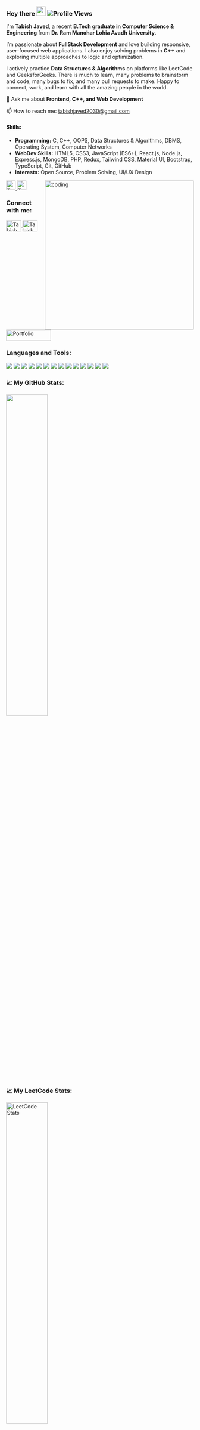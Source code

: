 ### Hey there <img src="https://media.giphy.com/media/hvRJCLFzcasrR4ia7z/giphy.gif" width="25px"/> <img src="https://komarev.com/ghpvc/?username=tabish-27&style=for-the-badge&color=blue" alt="Profile Views" />

<p>I'm <b>Tabish Javed</b>, a recent <b>B.Tech graduate in Computer Science & Engineering</b> from <b>Dr. Ram Manohar Lohia Avadh University</b>.</p>

<p>I’m passionate about <b>FullStack Development</b> and love building responsive, user-focused web applications.  
I also enjoy solving problems in <b>C++</b> and exploring multiple approaches to logic and optimization.</p>

<p>I actively practice <b>Data Structures & Algorithms</b> on platforms like LeetCode and GeeksforGeeks.  
There is much to learn, many problems to brainstorm and code, many bugs to fix, and many pull requests to make.  
Happy to connect, work, and learn with all the amazing people in the world.</p>

<p>💬 Ask me about <b>Frontend, C++, and Web Development</b></p>
<p>📫 How to reach me: <a href="mailto:tabishjaved2030@gmail.com">tabishjaved2030@gmail.com</a></p>

<h4>Skills:</h4>
<ul>
  <li><b>Programming:</b> C, C++, OOPS, Data Structures & Algorithms, DBMS, Operating System, Computer Networks</li>
  <li><b>WebDev Skills:</b> HTML5, CSS3, JavaScript (ES6+), React.js, Node.js, Express.js, MongoDB, PHP, Redux, Tailwind CSS, Material UI, Bootstrap, TypeScript, Git, GitHub</li>
  <li><b>Interests:</b> Open Source, Problem Solving, UI/UX Design</li>
</ul>

<img align="right" alt="coding" width="400" src="https://miro.medium.com/max/1360/0*7Q3yvSIv_t0ioJ-Z.gif" />

<div>
  <a href="https://leetcode.com/u/Tabish_javed/" target="_blank">
    <img height="25" alt="Tabish LeetCode" src="https://img.shields.io/badge/LeetCode-000000?style=for-the-badge&logo=LeetCode&logoColor=#d16c06" />
  </a>
  <a href="https://www.geeksforgeeks.org/user/tabish_javed/" target="_blank">
    <img height="25" src="https://img.shields.io/badge/GeeksforGeeks-008000?style=for-the-badge&logo=GeeksforGeeks&logoColor=white" alt="Tabish GeeksForGeeks" />
  </a>
</div>

<h3 align="left">Connect with me:</h3>
<p align="left">
  <a href="https://www.linkedin.com/in/tabish-javed/" target="_blank">
    <img align="center" src="https://raw.githubusercontent.com/rahuldkjain/github-profile-readme-generator/master/src/images/icons/Social/linked-in-alt.svg" alt="Tabish Javed" height="30" width="40" />
  </a>
  <a href="https://x.com/TabishJaved27" target="_blank">
    <img align="center" src="https://raw.githubusercontent.com/rahuldkjain/github-profile-readme-generator/master/src/images/icons/Social/twitter.svg" alt="Tabish Javed" height="30" width="40" />
  </a>
  <a href="https://new-portfolio-lime-iota.vercel.app/" target="_blank">
    <img align="center" src="https://img.shields.io/badge/Portfolio-000000?style=for-the-badge&logo=google-chrome&logoColor=white" alt="Portfolio" height="30" width="120" />
  </a>
</p>

<h3>Languages and Tools:</h3>
<div>
  <img src="https://img.shields.io/badge/react-%2320232a.svg?style=for-the-badge&logo=react&logoColor=%2361DAFB" />
  <img src="https://img.shields.io/badge/javascript-F7DF1E?style=for-the-badge&logo=javascript&logoColor=black" />
  <img src="https://img.shields.io/badge/tailwindcss-%2338B2AC.svg?style=for-the-badge&logo=tailwind-css&logoColor=white" />
  <img src="https://img.shields.io/badge/css3-239120?style=for-the-badge&logo=css3&logoColor=white" />
  <img src="https://img.shields.io/badge/html5-%23E34F26.svg?style=for-the-badge&logo=html5&logoColor=white" />
  <img src="https://img.shields.io/badge/git-%23F05032.svg?style=for-the-badge&logo=git&logoColor=white" />
  <img src="https://img.shields.io/badge/github-%23121011.svg?style=for-the-badge&logo=github&logoColor=white" />
  <img src="https://img.shields.io/badge/redux-%23593d88.svg?style=for-the-badge&logo=redux&logoColor=white" />
  <img src="https://img.shields.io/badge/vercel-%23000000.svg?style=for-the-badge&logo=vercel&logoColor=white" />
  <img src="https://img.shields.io/badge/Visual_Studio_Code-0078D4?style=for-the-badge&logo=visual%20studio%20code&logoColor=white" />
  <img src="https://img.shields.io/badge/material--ui-007FFF.svg?style=for-the-badge&logo=material-ui&logoColor=white" />
  <img src="https://img.shields.io/badge/bootstrap-%23563D7C.svg?style=for-the-badge&logo=bootstrap&logoColor=white" />
  <img src="https://img.shields.io/badge/c/c++-%2300599C.svg?style=for-the-badge&logo=c%2B%2B&logoColor=white" />
  <img src="https://img.shields.io/badge/typescript-%23007ACC.svg?style=for-the-badge&logo=typescript&logoColor=white" />
</div>

<h3>📈 My GitHub Stats:</h3>
<div>
  <img width="47%" src="https://streak-stats.demolab.com?user=tabish-27&theme=onedark" />
</div>

<h3>📈 My LeetCode Stats:</h3>
<div>
  <img width="47%" src="https://leetcard.jacoblin.cool/Tabish_javed?theme=dark" alt="LeetCode Stats" />
</div>
